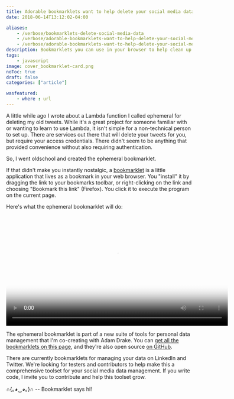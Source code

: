 ```yaml
---
title: Adorable bookmarklets want to help delete your social media data
date: 2018-06-14T13:12:02-04:00

aliases:
    - /verbose/bookmarklets-delete-social-media-data
    - /verbose/adorable-bookmarklets-want-to-help-delete-your-social-media-data
    - /verbose/adorable-bookmarklets-want-to-help-delete-your-social-media-data/
description: Bookmarklets you can use in your browser to help clean up your social media data.
tags:
    - javascript
image: cover_bookmarklet-card.png
noToc: true
draft: false
categories: ["article"]

wasfeatured:
    - where : url
---
```


A little while ago I wrote about a Lambda function I called ephemeral for deleting my old tweets. While it's a great project for someone familiar with or wanting to learn to use Lambda, it isn't simple for a non-technical person to set up. There are services out there that will delete your tweets for you, but require your access credentials. There didn't seem to be anything that provided convenience without also requiring authentication.

So, I went oldschool and created the ephemeral bookmarklet.

If that didn't make you instantly nostalgic, a [bookmarklet](https://en.wikipedia.org/wiki/Bookmarklet) is a little application that lives as a bookmark in your web browser. You "install" it by dragging the link to your bookmarks toolbar, or right-clicking on the link and choosing "Bookmark this link" (Firefox). You click it to execute the program on the current page.

Here's what the ephemeral bookmarklet will do:

<video width="600px" controls="controls" poster="bookmarklet-card.png">
    <source src="ephemeralbookmarklet.mp4" type="video/mp4" />
</video>

The ephemeral bookmarklet is part of a new suite of tools for personal data management that I'm co-creating with Adam Drake. You can [get all the bookmarklets on this page](https://adamdrake.github.io/pdmtools/), and they're also open source [on GitHub](https://github.com/adamdrake/pdmtools).

There are currently bookmarklets for managing your data on LinkedIn and Twitter. We're looking for testers and contributors to help make this a comprehensive toolset for your social media data management. If you write code, I invite you to contribute and help this toolset grow.

∩{｡◕‿◕｡}∩ -- Bookmarklet says hi!
